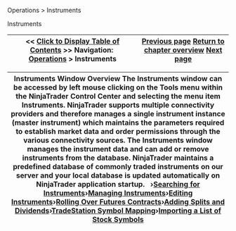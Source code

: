 ﻿
Operations > Instruments

Instruments

| << [Click to Display Table of Contents](instruments.md) >> **Navigation:**     [Operations](operations.md) > Instruments | [Previous page](updating_splits_and_dividends.md) [Return to chapter overview](operations.md) [Next page](instrument-types.md) |
| --- | --- |

| Instruments Window Overview The Instruments window can be accessed by left mouse clicking on the Tools menu within the NinjaTrader Control Center and selecting the menu item Instruments. NinjaTrader supports multiple connectivity providers and therefore manages a single instrument instance (master instrument) which maintains the parameters required to establish market data and order permissions through the various connectivity sources. The Instruments window manages the instrument data and can add or remove instruments from the database. NinjaTrader maintains a predefined database of commonly traded instruments on our server and your local database is updated automatically on NinjaTrader application startup.   ›[Searching for Instruments](searching_for_instruments.md)›[Managing Instruments](manage_database.md)›[Editing Instruments](editing_instruments.md)›[Rolling Over Futures Contracts](rolling_over_a_futures_contrac.md)›[Adding Splits and Dividends](adding_splits_and_dividends.md)›[TradeStation Symbol Mapping](tradestation_symbol_mapping.md)›[Importing a List of Stock Symbols](importing_a_list_of_stock_symb.md) |
| --- |

